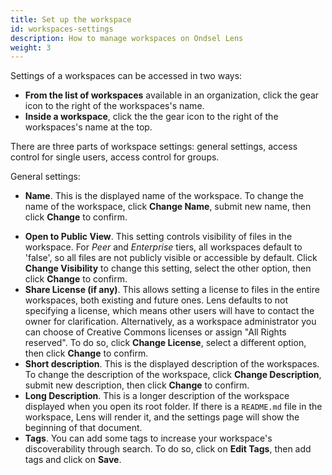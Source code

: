 ```yaml
---
title: Set up the workspace
id: workspaces-settings
description: How to manage workspaces on Ondsel Lens
weight: 3
---
```


Settings of a workspaces can be accessed in two ways:

- **From the list of workspaces** available in an organization, click the gear icon to the right of the workspaces's name.
- **Inside a workspace**, click the the gear icon to the right of the workspaces's name at the top.

There are three parts of workspace settings: general settings, access control for single users, access control for groups.

General settings:

- **Name**. This is the displayed name of the workspace. To change the name of the workspace, click **Change Name**, submit new name, then click **Change** to confirm.
<!-- - **Slug**. This is the publicly-visible part of the workspace's URL. Once it has been created, it cannot be changed. -->
- **Open to Public View**. This setting controls visibility of files in the workspace. For _Peer_ and _Enterprise_ tiers, all workspaces default to 'false', so all files are not publicly visible or accessible by default. Click **Change Visibility** to change this setting, select the other option, then click **Change** to confirm.
- **Share License (if any)**. This allows setting a license to files in the entire workspaces, both existing and future ones. Lens defaults to not specifying a license, which means other users will have to contact the owner for clarification. Alternatively, as a workspace administrator you can choose of Creative Commons licenses or assign "All Rights reserved". To do so, click **Change License**, select a different option, then click **Change** to confirm.
- **Short description**. This is the displayed description of the workspaces. To change the description of the workspace, click **Change Description**, submit new description, then click **Change** to confirm.
- **Long Description**. This is a longer description of the workspace displayed when you open its root folder. If there is a `README.md` file in the workspace, Lens will render it, and the settings page will show the beginning of that document.
- **Tags**. You can add some tags to increase your workspace's discoverability through search. To do so, click on **Edit Tags**, then add tags and click on **Save**.